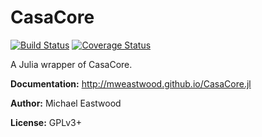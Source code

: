 # CasaCore

[![Build Status](https://travis-ci.org/mweastwood/CasaCore.jl.svg?branch=master)](https://travis-ci.org/mweastwood/CasaCore.jl)
[![Coverage Status](https://img.shields.io/codecov/c/github/mweastwood/CasaCore.jl.svg)](https://codecov.io/github/mweastwood/CasaCore.jl)

A Julia wrapper of CasaCore.

**Documentation:** http://mweastwood.github.io/CasaCore.jl

**Author:** Michael Eastwood

**License:** GPLv3+

